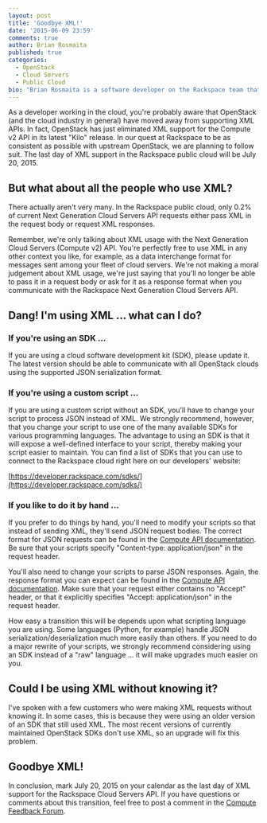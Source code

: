 ```yaml
---
layout: post
title: 'Goodbye XML!'
date: '2015-06-09 23:59'
comments: true
author: Brian Rosmaita
published: true
categories:
  - OpenStack
  - Cloud Servers
  - Public Cloud
bio: "Brian Rosmaita is a software developer on the Rackspace team that works on Cloud Servers and Cloud Images (that's Nova and Glance in OpenStack language).  Upstream at OpenStack, he's a driver for the Glance and Searchlight teams.  You can find him on Freenode as rosmaita.  Use @br14nr if you want to tweet at him."
---
```

As a developer working in the cloud, you're probably aware that OpenStack
(and the cloud industry in general) have moved away from supporting XML APIs.
In fact, OpenStack has just eliminated XML support for the Compute v2 API in
its latest "Kilo" release.  In our quest at Rackspace to be as consistent
as possible with upstream OpenStack, we are planning to follow suit.  The
last day of XML support in the Rackspace public cloud will be July 20, 2015.

<!-- more -->

## But what about all the people who use XML?

There actually aren't very many.  In the Rackspace public cloud, only
0.2% of current Next Generation Cloud Servers API requests either pass XML
in the request body or request XML responses.

Remember, we're only talking about XML usage with the Next Generation
Cloud Servers (Compute v2) API.  You're perfectly free to use XML in
any other context you like, for example, as a data interchange format
for messages sent among your fleet of cloud servers.  We're not making
a moral judgement about XML usage, we're just saying that you'll no
longer be able to pass it in a request body or ask for it as a
response format when you communicate with the Rackspace Next
Generation Cloud Servers API.

## Dang! I'm using XML ... what can I do?

### If you're using an SDK ...

If you are using a cloud software development kit (SDK), please
update it. The latest version should be able to communicate with all
OpenStack clouds using the supported JSON serialization format.

### If you're using a custom script ...

If you are using a custom script without an SDK, you'll have to change
your script to process JSON instead of XML. We strongly recommend,
however, that you change your script to use one of the many available
SDKs for various programming languages. The advantage to using an SDK
is that it will expose a well-defined interface to your script, thereby
making your script easier to maintain. You can find a list of SDKs that
you can use to connect to the Rackspace cloud right here on our
developers' website:

[https://developer.rackspace.com/sdks/](https://developer.rackspace.com/sdks/)

### If you like to do it by hand ...

If you prefer to do things by hand, you'll need to modify your scripts
so that instead of sending XML, they'll send JSON request bodies. The
correct format for JSON requests can be found in the [Compute API
documentation](http://docs.rackspace.com/servers/api/v2/cs-devguide/content/ch_preface.html).
Be sure that your scripts specify "Content-type: application/json"
in the request header.

You'll also need to change your scripts to parse JSON responses. Again,
the response format you can expect can be found in the [Compute API
documentation](http://docs.rackspace.com/servers/api/v2/cs-devguide/content/ch_preface.html).
Make sure that your request either contains no "Accept" header, or that
it explicitly specifies "Accept: application/json" in the request
header.

How easy a transition this will be depends upon what scripting language
you are using. Some languages (Python, for example) handle JSON
serialization/deserialization much more easily than others. If you need
to do a major rewrite of your scripts, we strongly recommend considering
using an SDK instead of a "raw" language ... it will make upgrades much
easier on you.

## Could I be using XML without knowing it?

I've spoken with a few customers who were making XML requests without
knowing it.  In some cases, this is because they were using an older
version of an SDK that still used XML.  The most recent versions of
currently maintained OpenStack SDKs don't use XML, so an upgrade will
fix this problem.

## Goodbye XML!

In conclusion, mark July 20, 2015 on your calendar as the last day of
XML support for the Rackspace Cloud Servers API.  If you have questions
or comments about this transition, feel free to post a comment in the
[Compute Feedback Forum](https://feedback.rackspace.com/forums/298152-compute).
